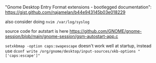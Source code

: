 "Gnome Desktop Entry Format extensions - bootlegged documentation":
https://gist.github.com/najamelan/b44e943145b03e018229

also consider doing `nvim /var/log/syslog`

source code for autstart is here https://github.com/GNOME/gnome-session/blob/main/gnome-session/gsm-autostart-app.c

`setxkbmap -option caps:swapescape` doesn't work well at startup, instead use `dconf write /org/gnome/desktop/input-sources/xkb-options "['caps:escape']"`

